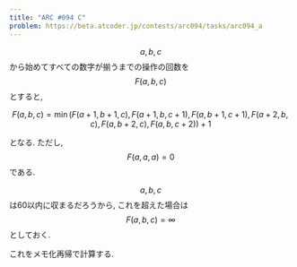 ```yaml
---
title: "ARC #094 C"
problem: https://beta.atcoder.jp/contests/arc094/tasks/arc094_a
---
```

$$ a, b, c $$ から始めてすべての数字が揃うまでの操作の回数を $$ F(a, b, c) $$ とすると,

$$
F(a, b, c) = \min(F(a+1, b+1, c), F(a+1, b, c+1), F(a, b+1, c+1), F(a+2, b, c), F(a, b+2, c), F(a, b, c+2)) + 1
$$

となる. ただし, $$ F(a, a, a) = 0 $$ である.

$$ a, b, c $$ は60以内に収まるだろうから, これを超えた場合は $$ F(a, b, c) = \infty $$ としておく.

これをメモ化再帰で計算する.
